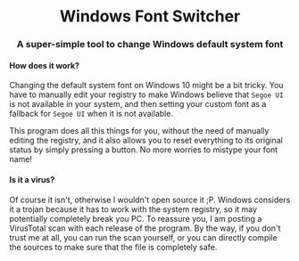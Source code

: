 <h1 align="center">Windows Font Switcher</h1>
<h3 align="center">A super-simple tool to change Windows default system font</h3>

#### How does it work?
Changing the default system font on Windows 10 might be a bit tricky.
You have to manually edit your registry to make Windows believe that
`Segoe UI` is not available in your system, and then setting your custom
font as a fallback for `Segoe UI` when it is not available.

This program does all this things for you, without the need of manually
editing the registry, and it also allows you to reset everything to its
original status by simply pressing a button.
No more worries to mistype your font name!

#### Is it a virus?
Of course it isn't, otherwise I wouldn't open source it ;P.
Windows considers it a trojan because it has to work with the system registry,
so it may potentially completely break you PC. To reassure you, I am posting
a VirusTotal scan with each release of the program. By the way, if you don't
trust me at all, you can run the scan yourself, or you can directly compile
the sources to make sure that the file is completely safe.
